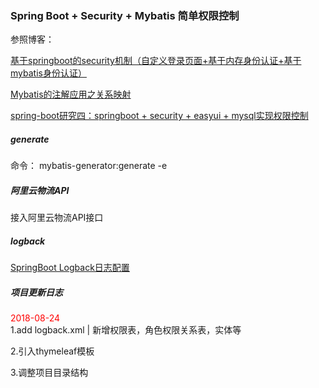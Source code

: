 ### Spring Boot + Security + Mybatis 简单权限控制

参照博客：

[基于springboot的security机制（自定义登录页面+基于内存身份认证+基于mybatis身份认证）](https://segmentfault.com/a/1190000013057238#articleHeader1)

[Mybatis的注解应用之关系映射](https://blog.csdn.net/owen_william/article/details/51815473)

[spring-boot研究四：springboot + security + easyui + mysql实现权限控制](https://blog.csdn.net/zjj2006/article/details/80870384)


##### generate

命令： mybatis-generator:generate -e

##### 阿里云物流API

接入阿里云物流API接口

##### logback

[SpringBoot Logback日志配置](https://www.cnblogs.com/lspz/p/6473686.html)



##### 项目更新日志

<font color=red>2018-08-24 </font>  
1.add logback.xml | 新增权限表，角色权限关系表，实体等 

2.引入thymeleaf模板

3.调整项目目录结构
